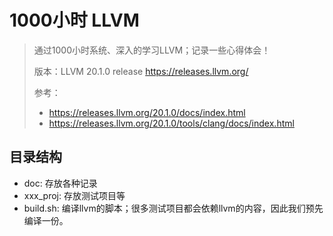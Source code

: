# 1000小时 LLVM

> 通过1000小时系统、深入的学习LLVM；记录一些心得体会！
> 
> 版本：LLVM 20.1.0 release https://releases.llvm.org/
> 
> 参考：
> - https://releases.llvm.org/20.1.0/docs/index.html
> - https://releases.llvm.org/20.1.0/tools/clang/docs/index.html

## 目录结构
* doc: 存放各种记录
* xxx_proj: 存放测试项目等
* build.sh: 编译llvm的脚本；很多测试项目都会依赖llvm的内容，因此我们预先编译一份。
